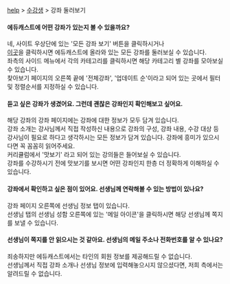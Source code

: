 [help](메인.md) > [수강생](수강생.md) > 강좌 둘러보기

#### 에듀캐스트에 어떤 강좌가 있는지 볼 수 있을까요?
네, 사이트 우상단에 있는 '모든 강좌 보기' 버튼을 클릭하시거나  
[이곳](https://educast.pro/search/)을 클릭하시면 에듀캐스트에 올라와 있는 모든 강좌를 둘러보실 수 있습니다.  
좌측의 사이드 메뉴에서 각의 카테고리를 클릭하시면 해당 카테고리 별 강좌를 모아보실 수 있습니다.  
찾아보기 페이지의 오른쪽 끝에 '전체강좌', '업데이트 순'이라고 되어 있는 곳에서 필터 및 정렬순서를 지정하실 수 있습니다.

#### 듣고 싶은 강좌가 생겼어요. 그런데 괜찮은 강좌인지 확인해보고 싶어요.
해당 강좌의 강좌 페이지에는 강좌에 대한 정보가 모두 담겨 있습니다.  
강좌 소개는 강사님께서 직접 작성하신 내용으로 강좌의 구성, 강좌 내용, 수강 대상 등   
강사님이 필요로 하다고 생각하시는 모든 정보가 담겨 있습니다. 강좌에 흥미가 있으시다면 꼭 꼼꼼히 읽어주세요.  
커리큘럼에서 '맛보기' 라고 되어 있는 강의들은 들어보실 수 있습니다.  
강좌를 수강하시기 전에 맛보기를 보시면 어떤 강좌인지 한층 더 정확하게 이해하실 수 있습니다.

#### 강좌에서 확인하고 싶은 점이 있어요. 선생님께 연락해볼 수 있는 방법이 있나요?
강좌 페이지 오른쪽에 선생님 정보 탭이 있습니다.  
선생님 탭의 선생님 성함 오른쪽에 있는 '메일 아이콘'을 클릭하시면 해당 선생님께 쪽지를 보낼 수 있습니다.

#### 선생님이 쪽지를 안 읽으시는 것 같아요. 선생님의 메일 주소나 전화번호를 알 수 있나요?
죄송하지만 에듀캐스트에서는 타인의 회원 정보를 제공해드릴 수 없습니다.  
선생님께서 직접 강좌 소개나 선생님 정보에 입력해놓으시지 않으셨다면, 저희 측에서는 알려드릴 수 없습니다.
